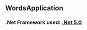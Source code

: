 ## WordsApplication

### .Net Framework used: [.Net 5.0](https://dotnet.microsoft.com/en-us/download/dotnet/5.0)
